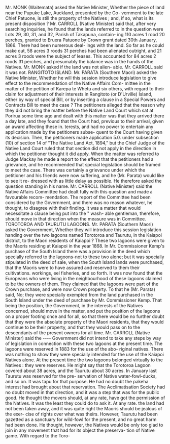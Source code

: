 Mr. MONK (Waitemata) asked the Native Minister, Whether the piece of land near the Pupuke Lake, Auckland, presented by the Go- vernment to the late Chief Patuone, is still the property of the Natives ; and, if so, what is its present disposition ? Mr. CARROLL (Native Minister) said that, after very searching inquiries, he found that the lands referred to in the question were Lots 29, 30, 31, and 32, Parish of Takapuna, contain- ing 110 acres 1 rood 20 perches, granted to Eruera Patuone by Crown grant dated 30th January, 1866. There had been numerous deal- ings with the land. So far as he could make out, 58 acres 3 roods 31 perches had been alienated outright, and 21 acres 3 roods were the subject of leases. This accounted for 84 acres 2 roods 31 perches, and presumably the balance was in the hands of the Natives. Mr. MONK asked if the land was not alien- able. Mr. CARROLL said it was not. RANGITOTO ISLAND. Mr. PARATA (Southern Maori) asked the Native Minister, Whether he will this session introduce legislation to give effect to the recommendation of the Native Affairs Com- mittee in the matter of the petition of Karepa te Whetu and six others, with regard to their claim for adjustment of their interests in Rangitoto (or D'Urville) Island, either by way of special Bill, or by inserting a clause in a Special Powers and Contracts Bill to meet the case ? The petitioners alleged that the reason why they did not bring the matter before the Native Land Court which sat at Porirua some time ago and dealt with this matter was that they arrived there a day late, and they found that the Court had, previous to their arrival, given an award affecting these in. terests, and had no power to entertain any application made by the petitioners subse- quent to the Court having given its decision. Then, the petitioners made application 5.0. under subsection (10) of section 14 of "The Native Land Act, 1894," but the Chief Judge of the Native Land Court ruled that that section did not apply in the direction in which the petitioner thought it did apply. When the matter was referred to Judge Mackay he made a report to the effect that the petitioners had a grievance, and he recommended that special legislation should be framed to meet the case. There was certainly a grievance under which the petitioner and his friends were now suffering, and he (Mr. Parata) would like to see it re- dressed with as little delay as possible. He therefore asked the question standing in his name. Mr. CARROLL (Native Minister) said the Native Affairs Committee had dealt fully with this question and made a favourable recom- mendation. The report of the Committee had been considered by the Government, and there was no reason whatever, he thought, to disagree with their finding. It was a matter that would necessitate a clause being put into the " wash- able gentleman, therefore, should move in that direction when the measure was in Committee. TOROTOROA AND TAURUTU LAGOONS. Mr. PARATA (Southern Maori) asked the Government, Whether they will introduce this session legislation handing over the two lagoons named Torotoroa and Taurutu, in the Kaiapoi district, to the Maori residents of Kaiapoi ? These two lagoons were given to the Maoris residing at Kaiapoi in the year 1868. In Mr. Commissioner Kemp's purchase of the South Island there was a provision in the deed which specially referred to the lagoons-not to these two alone; but it was specially stipulated in the deed of sale, when the South Island lands were purchased, that the Maoris were to have assured and reserved to them their cultivations. workings, eel fisheries, and so forth. It was now found that the Europeans who were living in the neighbourhood of these lagoons claimed to be the owners of them. They claimed that the lagoons were part of the Crown purchase, and were now Crown property. To that he (Mr. Parata) said, No; they were specially exempted from the land purchased in the South Island under the deed of purchase by Mr. Commissioner Kemp. That being the position, the Government, in the interests of the Natives concerned, should move in the matter, and put the position of the lagoons on a proper footing once and for all, so that there would be no further doubt that they were the absolute property of the Maori residents, that they would continue to be their property, and that they would pass on to the descendants of the present owners for all time. Mr. CARROLL (Native Minister) said the \---- Government did not intend to take any steps by way of legislation in connection with these two lagoons at the present time. The lagoons were reserved in 1883 for the use of the abo- riginal natives. There was nothing to show they were specially intended for the use of the Kaiapoi Natives alone. At the present time the two lagoons belonged virtually to the Natives : they were reserves. He might say that the Torotoroa Lagoon covered about 38 acres, and the Taurutu about 30 acres. In January last Taurutu was reserved for the pre- servation of Native water-fowl-ducks, and so on. It was tapu for that purpose. He had no doubt the pakeha interest had brought about that reservation. The Acclimatisation Society had no doubt moved in that direction, and it was a step that was for the public good. He thought the movers should, at any rate, have got the permission of the Natives. It was the least they could do to ask it. At any rate. the land had not been taken away, and it was quite right the Maoris should be jealous of the exer- cise of rights over what was theirs. However, Taurutu had been gazetted as a sanctuary for wild-fowl for the present, and no great harm had been done. He thought, however, the Natives would be only too glad to join in any movement that had for its object the preserva- tion of Native game. With regard to the Toro- 